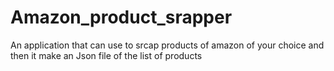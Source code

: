 # Amazon_product_srapper
An application that can use to srcap products of amazon of your choice and then it make an Json file of the list of products
